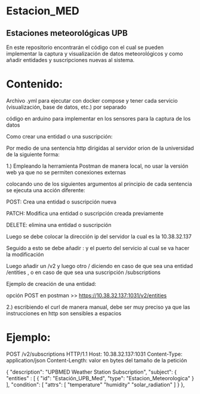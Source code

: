 # Estacion_MED
## Estaciones meteorológicas UPB

En este repositorio encontrarán el código con el cual se pueden implementar la captura y visualización
de datos meteorológicos y como añadir entidades y suscripciones nuevas al sistema.

# Contenido:

Archivo .yml para ejecutar con docker compose y tener cada servicio (visualización, base de datos, etc.) por separado

código en arduino para implementar en los sensores para la captura de los datos

Como crear una entidad o una suscripción:

Por medio de una sentencia http dirigidas al servidor orion de la universidad de la siguiente forma:

1.) Empleando la herramienta Postman de manera local, no usar la versión web ya que no se permiten conexiones externas

colocando uno de los siguientes argumentos al principio de cada sentencia se ejecuta una acción diferente:

POST: Crea una entidad o suscripción nueva

PATCH: Modifica una entidad o suscripción creada previamente

DELETE: elimina una entidad o suscripción

Luego se debe colocar la dirección ip del servidor la cual es la 10.38.32.137

Seguido a esto se debe añadir : y el puerto del servicio al cual se va hacer la modificación

Luego añadir un /v2 y luego otro / diciendo en caso de que sea una entidad /entities , o en caso de que sea una suscripción /subscriptions

Ejemplo de creación de una entidad:

opción POST en postman >> https://10.38.32.137:1031/v2/entities  


2.) escribiendo el curl de manera manual, debe ser muy preciso ya que las instrucciones en http son sensibles a espacios

# Ejemplo:

POST /v2/subscriptions HTTP/1.1
Host: 10.38.32.137:1031
Content-Type: application/json
Content-Length: valor en bytes del tamaño de la petición

{
  "description": "UPBMED Weather Station Subscription",
	"subject": { 
		"entities" : [
			{
				"id": "Estación_UPB_Med",
				"type":
					"Estacion_Meteorologica"
			}
		],
		"condition": [
		"attrs": [
			"temperature"
			"humidity"
			"solar_radiation"
		]
	}
},
